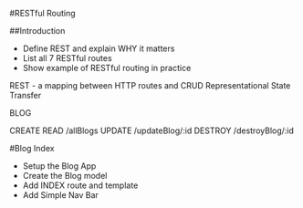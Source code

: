 #RESTful Routing

##Introduction
* Define REST and explain WHY it matters
* List all 7 RESTful routes
* Show example of RESTful routing in practice

REST - a mapping between HTTP routes and CRUD
Representational State Transfer

BLOG

CREATE
READ    /allBlogs
UPDATE  /updateBlog/:id
DESTROY /destroyBlog/:id

#Blog Index
* Setup the Blog App
* Create the Blog model
* Add INDEX route and template
* Add Simple Nav Bar
